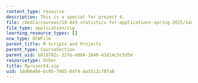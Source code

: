 ```yaml
---
content_type: resource
description: This is a special for project 4.
file: /media/courses/18-443-statistics-for-applications-spring-2015/1dd06484bc95790584f4da5512cf8fa8_Rproject4.zip
file_type: application/zip
learning_resource_types: []
ocw_type: OCWFile
parent_title: R Scripts and Projects
parent_type: CourseSection
parent_uid: b91d782c-32fe-e884-1640-42d14c5c5d5e
resourcetype: Other
title: Rproject4.zip
uid: 1dd06484-bc95-7905-84f4-da5512cf8fa8
---
```


